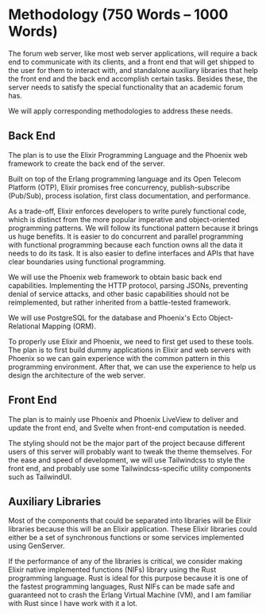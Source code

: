 # Methodology (750 Words – 1000 Words)

<!-- How do you intend to accomplish the project? -->

The forum web server, like most web server applications,
will require a back end to communicate with its clients,
and a front end that will get shipped to the user for them to interact with,
and standalone auxiliary libraries that help the front end and the back end
accomplish certain tasks.
Besides these, the server needs to satisfy the special functionality that
an academic forum has.

We will apply corresponding methodologies to address these needs.

<!-- For the server to be future-proof,
the code structure needs to be clear and modularized,
and the exposed application programming interface (API) should ideally to be
just enough to control the programs behavior. -->

## Back End

The plan is to use the Elixir Programming Language and the Phoenix web framework
to create the back end of the server.

Built on top of the Erlang programming language and its Open Telecom Platform
(OTP),
Elixir promises free concurrency, publish-subscribe (Pub/Sub),
process isolation, first class documentation, and performance.

As a trade-off, Elixir enforces developers to write purely functional code,
which is distinct from the more popular imperative and object-oriented
programming patterns.
We will follow its functional pattern because it brings us huge benefits.
It is easier to do concurrent and parallel programming with functional
programming because each function owns all the data it needs to do its task.
It is also easier to define interfaces and APIs that have clear boundaries
using functional programming.

We will use the Phoenix web framework to obtain basic back end capabilities.
Implementing the HTTP protocol,
parsing JSONs, preventing denial of service attacks,
and other basic capabilities should not be reimplemented,
but rather inherited from a battle-tested framework.
<!-- todo: stuck -->

We will use PostgreSQL for the database and Phoenix's Ecto Object-Relational
Mapping (ORM).

To properly use Elixir and Phoenix,
we need to first get used to these tools.
The plan is to first build dummy applications in Elixir and web servers with
Phoenix so we can gain experience with the common pattern in this programming
environment.
After that, we can use the experience to help us design the architecture of
the web server.

## Front End

The plan is to mainly use Phoenix and Phoenix LiveView to deliver and update
the front end,
and Svelte when front-end computation is needed.

The styling should not be the major part of the project because different
users of this server will probably want to tweak the theme themselves.
For the ease and speed of development,
we will use Tailwindcss to style the front end,
and probably use some Tailwindcss-specific utility components such as
TailwindUI.

## Auxiliary Libraries

Most of the components that could be separated into libraries will be
Elixir libraries because this will be an Elixir application.
These Elixir libraries could either be a set of synchronous functions
or some services implemented using GenServer.

If the performance of any of the libraries is critical,
we consider making Elixir native implemented functions (NIFs) library using
the Rust programming language.
Rust is ideal for this purpose because it is one of the fastest programming
languages,
Rust NIFs can be made safe and guaranteed not to crash the Erlang Virtual
Machine (VM),
and I am familiar with Rust since I have work with it a lot.

